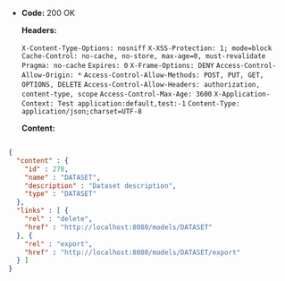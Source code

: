 * **Code:** 200 OK

  **Headers:**

  `X-Content-Type-Options: nosniff`
  `X-XSS-Protection: 1; mode=block`
  `Cache-Control: no-cache, no-store, max-age=0, must-revalidate`
  `Pragma: no-cache`
  `Expires: 0`
  `X-Frame-Options: DENY`
  `Access-Control-Allow-Origin: *`
  `Access-Control-Allow-Methods: POST, PUT, GET, OPTIONS, DELETE`
  `Access-Control-Allow-Headers: authorization, content-type, scope`
  `Access-Control-Max-Age: 3600`
  `X-Application-Context: Test application:default,test:-1`
  `Content-Type: application/json;charset=UTF-8`

  **Content:**

```json

{
  "content" : {
    "id" : 278,
    "name" : "DATASET",
    "description" : "Dataset description",
    "type" : "DATASET"
  },
  "links" : [ {
    "rel" : "delete",
    "href" : "http://localhost:8080/models/DATASET"
  }, {
    "rel" : "export",
    "href" : "http://localhost:8080/models/DATASET/export"
  } ]
}
```
